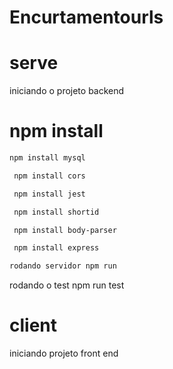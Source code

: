 # Encurtamentourls
# serve
iniciando o projeto backend
# npm install
```sh
npm install mysql
```
```sh 
 npm install cors
```
```sh 
 npm install jest
 ```
```sh 
 npm install shortid
```
```sh 
 npm install body-parser
```
```sh 
 npm install express
 ```
 ```sh
 rodando servidor npm run
 ```
rodando o test npm run test

# client
iniciando projeto front end


